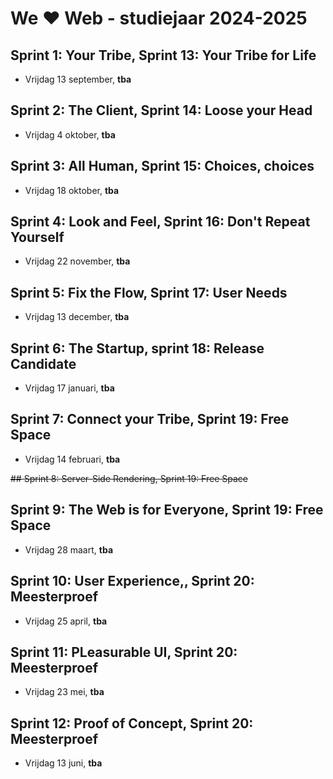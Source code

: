 # We ♥ Web - studiejaar 2024-2025

##  Sprint 1: Your Tribe, Sprint 13: Your Tribe for Life
- Vrijdag 13 september, **tba**

## Sprint 2: The Client, Sprint 14: Loose your Head
- Vrijdag 4 oktober, **tba**

## Sprint 3: All Human, Sprint 15: Choices, choices
- Vrijdag 18 oktober, **tba**

## Sprint 4: Look and Feel, Sprint 16: Don't Repeat Yourself
- Vrijdag 22 november, **tba**

## Sprint 5: Fix the Flow, Sprint 17: User Needs
- Vrijdag 13 december, **tba**

## Sprint 6: The Startup, sprint 18: Release Candidate
- Vrijdag 17 januari, **tba**

## Sprint 7: Connect your Tribe, Sprint 19: Free Space
- Vrijdag 14 februari, **tba**

~~## Sprint 8: Server-Side Rendering, Sprint 19: Free Space~~

## Sprint 9: The Web is for Everyone, Sprint 19: Free Space
- Vrijdag 28 maart, **tba**
  
## Sprint 10: User Experience,, Sprint 20: Meesterproef
- Vrijdag 25 april, **tba**

## Sprint 11: PLeasurable UI, Sprint 20: Meesterproef
- Vrijdag 23 mei, **tba**

## Sprint 12: Proof of Concept, Sprint 20: Meesterproef
- Vrijdag 13 juni, **tba**
